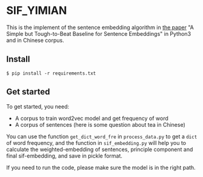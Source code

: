 # SIF_YIMIAN

This is the implement of the sentence embedding algorithm in [the paper](https://openreview.net/forum?id=SyK00v5xx) "A Simple but Tough-to-Beat Baseline for Sentence Embeddings" in Python3 and in Chinese corpus.


## Install

```angular2html
$ pip install -r requirements.txt
```

## Get started
To get started, you need:
- A corpus to train word2vec model and get frequency of word
- A corpus of sentences (here is some question about tea in Chinese)

You can use the function `get_dict_word_fre` in `process_data.py` to get a `dict` of word frequency,
and the function in `sif_embedding.py` will help you to calculate the weighted-embedding of sentences, principle
component and final sif-embedding, and save in pickle format.

If you need to run the code, please make sure the model is in the right path.



